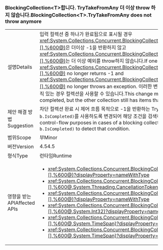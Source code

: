 ### <a name="blockingcollectionlttgttrytakefromany-does-not-throw-anymore"></a><span data-ttu-id="dbb44-101">BlockingCollection&lt;T&gt;합니다. TryTakeFromAny 더 이상 throw 하지 않습니다.</span><span class="sxs-lookup"><span data-stu-id="dbb44-101">BlockingCollection&lt;T&gt;.TryTakeFromAny does not throw anymore</span></span>

|   |   |
|---|---|
|<span data-ttu-id="dbb44-102">설명</span><span class="sxs-lookup"><span data-stu-id="dbb44-102">Details</span></span>|<span data-ttu-id="dbb44-103">입력 컬렉션 중 하나가 완료됨으로 표시될 경우 <xref:System.Collections.Concurrent.BlockingCollection%601.TryTakeFromAny(System.Collections.Concurrent.BlockingCollection{%600}[],%600@)>은 더이상 -1을 반환하지 않고 <xref:System.Collections.Concurrent.BlockingCollection%601.TakeFromAny(System.Collections.Concurrent.BlockingCollection{%600}[],%600@)>는 더 이상 예외를 throw하지 않습니다.</span><span class="sxs-lookup"><span data-stu-id="dbb44-103">If one of the input collections is marked completed, <xref:System.Collections.Concurrent.BlockingCollection%601.TryTakeFromAny(System.Collections.Concurrent.BlockingCollection{%600}[],%600@)> no longer returns -1 and <xref:System.Collections.Concurrent.BlockingCollection%601.TakeFromAny(System.Collections.Concurrent.BlockingCollection{%600}[],%600@)> no longer throws an exception.</span></span> <span data-ttu-id="dbb44-104">이러한 변경을 통해 컬렉션 중 하나가 비어 있거나 완료되었더라도 나머지 컬렉션에는 검색할 수 있는 항목이 아직 있는 경우 컬렉션을 사용할 수 있습니다.</span><span class="sxs-lookup"><span data-stu-id="dbb44-104">This change makes it possible to work with collections when one of the collections is either empty or completed, but the other collection still has items that can be retrieved.</span></span>|
|<span data-ttu-id="dbb44-105">제안 해결 방법</span><span class="sxs-lookup"><span data-stu-id="dbb44-105">Suggestion</span></span>|<span data-ttu-id="dbb44-106">차단 컬렉션 완료 시 제어 흐름 목적으로 -1을 반환하는 TryTakeFromAny 또는 throw하는 TakeFromAny가 사용된 경우, 이러한 코드는 <code>.Any(b =&gt; b.IsCompleted)</code>를 사용하도록 변경되어 해당 조건을 검색하도록 해야 합니다.</span><span class="sxs-lookup"><span data-stu-id="dbb44-106">If TryTakeFromAny returning -1 or TakeFromAny throwing were used for control-flow purposes in cases of a blocking collection being completed, such code should now be changed to use <code>.Any(b =&gt; b.IsCompleted)</code> to detect that condition.</span></span>|
|<span data-ttu-id="dbb44-107">범위</span><span class="sxs-lookup"><span data-stu-id="dbb44-107">Scope</span></span>|<span data-ttu-id="dbb44-108">부</span><span class="sxs-lookup"><span data-stu-id="dbb44-108">Minor</span></span>|
|<span data-ttu-id="dbb44-109">버전</span><span class="sxs-lookup"><span data-stu-id="dbb44-109">Version</span></span>|<span data-ttu-id="dbb44-110">4.5</span><span class="sxs-lookup"><span data-stu-id="dbb44-110">4.5</span></span>|
|<span data-ttu-id="dbb44-111">형식</span><span class="sxs-lookup"><span data-stu-id="dbb44-111">Type</span></span>|<span data-ttu-id="dbb44-112">런타임</span><span class="sxs-lookup"><span data-stu-id="dbb44-112">Runtime</span></span>|
|<span data-ttu-id="dbb44-113">영향을 받는 API</span><span class="sxs-lookup"><span data-stu-id="dbb44-113">Affected APIs</span></span>|<ul><li><xref:System.Collections.Concurrent.BlockingCollection%601.TakeFromAny(System.Collections.Concurrent.BlockingCollection{%600}[],%600@)?displayProperty=nameWithType></li><li><xref:System.Collections.Concurrent.BlockingCollection%601.TakeFromAny(System.Collections.Concurrent.BlockingCollection{%600}[],%600@,System.Threading.CancellationToken)?displayProperty=nameWithType></li><li><xref:System.Collections.Concurrent.BlockingCollection%601.TryTakeFromAny(System.Collections.Concurrent.BlockingCollection{%600}[],%600@)?displayProperty=nameWithType></li><li><xref:System.Collections.Concurrent.BlockingCollection%601.TryTakeFromAny(System.Collections.Concurrent.BlockingCollection{%600}[],%600@,System.Int32)?displayProperty=nameWithType></li><li><xref:System.Collections.Concurrent.BlockingCollection%601.TryTakeFromAny(System.Collections.Concurrent.BlockingCollection{%600}[],%600@,System.TimeSpan)?displayProperty=nameWithType></li><li><xref:System.Collections.Concurrent.BlockingCollection%601.TryTakeFromAny(System.Collections.Concurrent.BlockingCollection{%600}[],%600@,System.TimeSpan)?displayProperty=nameWithType></li></ul>|


